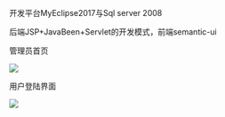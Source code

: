 开发平台MyEclipse2017与Sql server 2008

后端JSP+JavaBeen+Servlet的开发模式，前端semantic-ui 


管理员首页

![](http://oltrwgcnv.bkt.clouddn.com/%E7%AE%A1%E7%90%86%E5%91%98%E9%A6%96%E9%A1%B5.png)



用户登陆界面

![](http://oltrwgcnv.bkt.clouddn.com/%E7%94%A8%E6%88%B7%E7%99%BB%E5%BD%95%E7%95%8C%E9%9D%A2.jpg)

